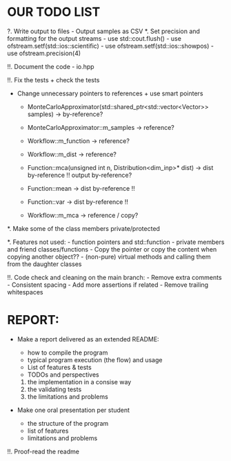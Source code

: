 # OUR TODO LIST

?. Write output to files
    - Output samples as CSV
*. Set precision and formatting for the output streams
    - use std::cout.flush()
    - use ofstream.setf(std::ios::scientific)
    - use ofstream.setf(std::ios::showpos)
    - use ofstream.precision(4)

!!. Document the code
    - io.hpp

!!. Fix the tests + check the tests

* Change unnecessary pointers to references + use smart pointers
    - MonteCarloApproximator(std::shared_ptr<std::vector<Vector<dim>>> samples) -> by-reference?
    - MonteCarloApproximator::m_samples -> reference?

    - Workflow::m_function -> reference?
    - Workflow::m_dist -> reference?

    - Function::mca(unsigned int n, Distribution<dim_inp>* dist) -> dist by-reference !! output by-reference?
    - Function::mean -> dist by-reference !!
    - Function::var -> dist by-reference !!
    - Workflow::m_mca -> reference / copy?

*. Make some of the class members private/protected

*. Features not used:
    - function pointers and std::function
    - private members and friend classes/functions
    - Copy the pointer or copy the content when copying another object??
    - (non-pure) virtual methods and calling them from the daughter classes

!!. Code check and cleaning on the main branch:
    - Remove extra comments
    - Consistent spacing
    - Add more assertions if related
    - Remove trailing whitespaces



# REPORT:

- Make a report delivered as an extended README:
    - how to compile the program
    - typical program execution (the flow) and usage
    - List of features & tests
    - TODOs and perspectives
    1. the implementation in a consise way
    2. the validating tests
    3. the limitations and problems

- Make one oral presentation per student
    - the structure of the program
    - list of features
    - limitations and problems

!!. Proof-read the readme
